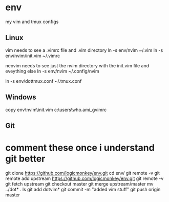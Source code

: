 # env
my vim and tmux configs

Linux
-----
vim needs to see a .vimrc file and .vim directory
ln -s env/nvim              ~/.vim
ln -s env/nvim/init.vim     ~/.vimrc

neovim needs to see just the nvim directory with the init.vim file and eveything else
ln -s env/nvim ~/.config/nvim

ln -s env/dottmux.conf ~/.tmux.conf

Windows
-------
copy env\nvim\init.vim c:\users\who.ami\_gvimrc

Git
---
# comment these once i understand git better
git clone https://github.com/logicmonkey/env.git
cd env/
git remote -v
git remote add upstream  https://github.com/logicmonkey/env.git
git remote -v
git fetch upstream
git checkout master
git merge upstream/master
mv ../dot* .
ls
git add dotvim*
git commit -m "added vim stuff"
git push origin master

